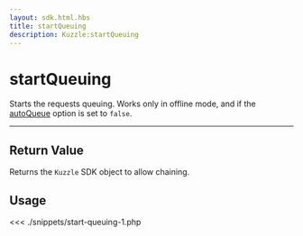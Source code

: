 ```yaml
---
layout: sdk.html.hbs
title: startQueuing
description: Kuzzle:startQueuing
---
```


# startQueuing

Starts the requests queuing. Works only in offline mode, and if the [autoQueue](/sdk-reference/php/3/kuzzle/#properties) option is set to `false`.

---

## Return Value

Returns the `Kuzzle` SDK object to allow chaining.

## Usage

<<< ./snippets/start-queuing-1.php
